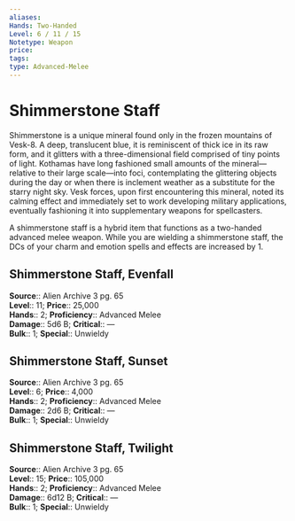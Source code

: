 ```yaml
---
aliases: 
Hands: Two-Handed
Level: 6 / 11 / 15
Notetype: Weapon
price: 
tags: 
type: Advanced-Melee
---
```


# Shimmerstone Staff

Shimmerstone is a unique mineral found only in the frozen mountains of Vesk-8. A deep, translucent blue, it is reminiscent of thick ice in its raw form, and it glitters with a three-dimensional field comprised of tiny points of light. Kothamas have long fashioned small amounts of the mineral—relative to their large scale—into foci, contemplating the glittering objects during the day or when there is inclement weather as a substitute for the starry night sky. Vesk forces, upon first encountering this mineral, noted its calming effect and immediately set to work developing military applications, eventually fashioning it into supplementary weapons for spellcasters.

A shimmerstone staff is a hybrid item that functions as a two-handed advanced melee weapon. While you are wielding a shimmerstone staff, the DCs of your charm and emotion spells and effects are increased by 1.

## Shimmerstone Staff, Evenfall

**Source**:: Alien Archive 3 pg. 65  
**Level**:: 11;
**Price**:: 25,000  
**Hands**:: 2;
**Proficiency**:: Advanced Melee  
**Damage**:: 5d6 B;
**Critical**:: —  
**Bulk**:: 1;
**Special**:: Unwieldy

## Shimmerstone Staff, Sunset

**Source**:: Alien Archive 3 pg. 65  
**Level**:: 6;
**Price**:: 4,000  
**Hands**:: 2;
**Proficiency**:: Advanced Melee  
**Damage**:: 2d6 B;
**Critical**:: —  
**Bulk**:: 1;
**Special**:: Unwieldy

## Shimmerstone Staff, Twilight

**Source**:: Alien Archive 3 pg. 65  
**Level**:: 15;
**Price**:: 105,000  
**Hands**:: 2;
**Proficiency**:: Advanced Melee  
**Damage**:: 6d12 B;
**Critical**:: —  
**Bulk**:: 1;
**Special**:: Unwieldy
